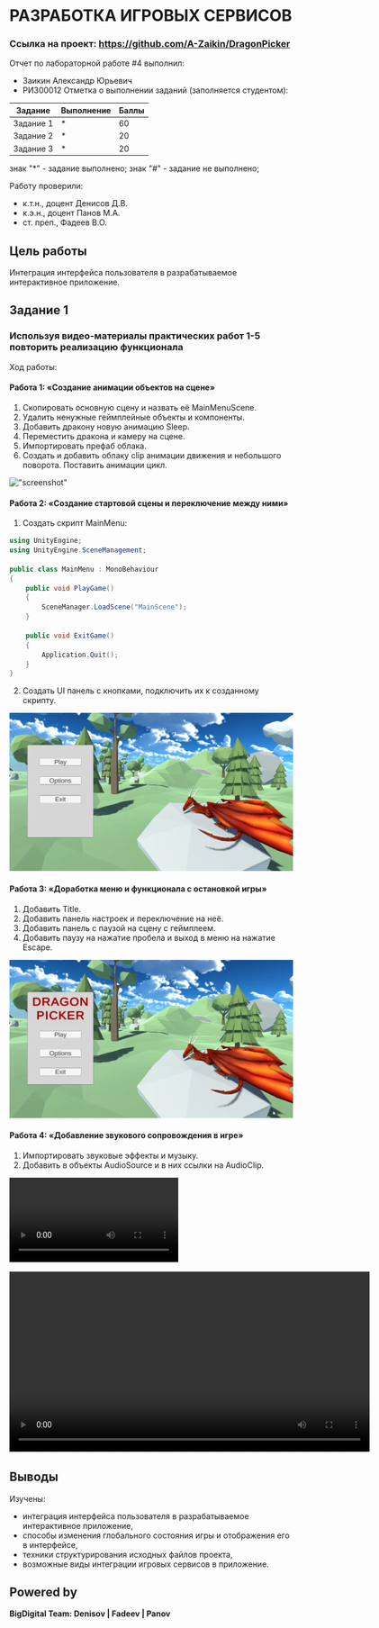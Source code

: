 # РАЗРАБОТКА ИГРОВЫХ СЕРВИСОВ
### Ссылка на проект: https://github.com/A-Zaikin/DragonPicker
Отчет по лабораторной работе #4 выполнил:
- Заикин Александр Юрьевич
- РИ300012
Отметка о выполнении заданий (заполняется студентом):

| Задание | Выполнение | Баллы |
| ------ | ------ | ------ |
| Задание 1 | * | 60 |
| Задание 2 | * | 20 |
| Задание 3 | * | 20 |

знак "*" - задание выполнено; знак "#" - задание не выполнено;

Работу проверили:
- к.т.н., доцент Денисов Д.В.
- к.э.н., доцент Панов М.А.
- ст. преп., Фадеев В.О.

## Цель работы
Интеграция интерфейса пользователя в разрабатываемое интерактивное приложение.

## Задание 1
### Используя видео-материалы практических работ 1-5 повторить реализацию функционала
Ход работы:
#### Работа 1: «Создание анимации объектов на сцене»
1) Скопировать основную сцену и назвать её MainMenuScene.
2) Удалить ненужные геймплейные объекты и компоненты.
3) Добавить дракону новую анимацию Sleep.
4) Переместить дракона и камеру на сцене.
5) Импортировать префаб облака.
6) Создать и добавить облаку clip анимации движения и небольшого поворота. Поставить анимации цикл.

!["screenshot"](Screenshots/1.webp)

#### Работа 2: «Создание стартовой сцены и переключение между ними»
1) Создать скрипт MainMenu:
```cs
using UnityEngine;
using UnityEngine.SceneManagement;

public class MainMenu : MonoBehaviour
{
    public void PlayGame()
    {
        SceneManager.LoadScene("MainScene");
    }

    public void ExitGame()
    {
        Application.Quit();
    }
}
```
2) Создать UI панель с кнопками, подключить их к созданному скрипту.

!["screenshot"](Screenshots/2.webp)

#### Работа 3: «Доработка меню и функционала с остановкой игры»
1) Добавить Title.
2) Добавить панель настроек и переключение на неё.
3) Добавить панель с паузой на сцену с геймплеем.
4) Добавить паузу на нажатие пробела и выход в меню на нажатие Escape.

!["screenshot"](Screenshots/3.webp)

#### Работа 4: «Добавление звукового сопровождения в игре»
1) Импортировать звуковые эффекты и музыку.
2) Добавить в объекты AudioSource и в них ссылки на AudioClip.

!["screenshot"](Screenshots/4.mp4)

<video width="640" height="320" controls>
  <source src="Screenshots/4.mp4" type="video/mp4">
</video>

## Выводы

Изучены:
- интеграция интерфейса пользователя в разрабатываемое интерактивное приложение,
- способы изменения глобального состояния игры и отображения его в интерфейсе,
- техники структурирования исходных файлов проекта,
- возможные виды интеграции игровых сервисов в приложение.

## Powered by

**BigDigital Team: Denisov | Fadeev | Panov**
